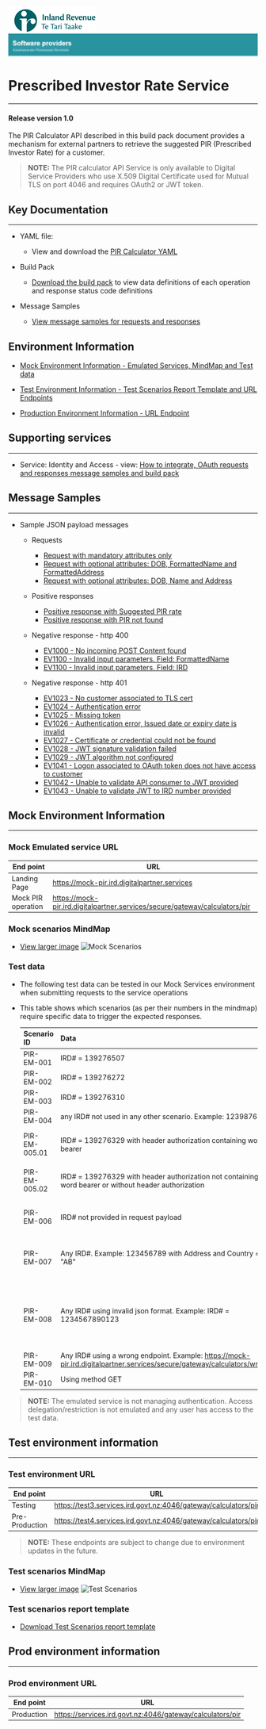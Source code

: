 ![IRD logo](../Images/IRlogo.gif)
![Software Dev](../Images/SoftwareDev.png)

# Prescribed Investor Rate Service 
---
#### Release version 1.0
The PIR Calculator API described in this build pack document provides a mechanism for external partners to retrieve the suggested PIR (Prescribed Investor Rate) for a customer.

>**NOTE:** The PIR calculator API Service is only available to Digital Service Providers who use X.509 Digital Certificate used for Mutual TLS on port 4046 and requires OAuth2 or JWT token.

## Key Documentation
---
- YAML file:
	- View and download the [PIR Calculator YAML](PIR%20Calculator%202020-04-08.yaml)

- Build Pack 
	- [Download the build pack](Build%20pack%20-%20Prescribed%20Investor%20Rate%20Service.pdf) to view data definitions of each operation and response status code definitions
	
- Message Samples
	* [View message samples for requests and responses](#-message-samples)

## Environment Information
- [Mock Environment Information - Emulated Services, MindMap and Test data](#-mock-environment-information)

- [Test Environment Information - Test Scenarios Report Template and URL Endpoints](#-test-environment-information)

- [Production Environment Information - URL Endpoint](#-prod-environment-information)

## Supporting services
---
- Service: Identity and Access - view: [How to integrate, OAuth requests and responses message samples and build pack](https://github.com/InlandRevenue/Gateway_Services-Access/tree/master/Identity%20and%20Access)

## Message Samples
---
* Sample JSON payload messages
	* Requests
	    * [Request with mandatory attributes only](sample%20messages/request_with_mandatory_attributes.json)
	    * [Request with optional attributes: DOB, FormattedName and FormattedAddress](sample%20messages/request_with_optional_attributes_1.json)
	    * [Request with optional attributes: DOB, Name and Address](sample%20messages/request_with_optional_attributes_2.json)
	    
	* Positive responses
	    * [Positive response with Suggested PIR rate](sample%20messages/response_with_SuggestedPirRate.json)
	    * [Positive response with PIR not found](sample%20messages/response_with_PirRateNotFound.json)
	  
	* Negative response - http 400
	    * [EV1000 - No incoming POST Content found](sample%20messages/response_EV1000_NoIncomingPost.json)
	    * [EV1100 - Invalid input parameters. Field: FormattedName](sample%20messages/response_EV1100_InvalidInputParametersFormattedName.json)
	    * [EV1100 - Invalid input parameters. Field: IRD](sample%20messages/response_EV1100_InvalidInputParametersIRD.json)

	* Negative response - http 401
	    * [EV1023 - No customer associated to TLS cert](sample%20messages/response_EV1023_NoCustomerAssoicatedToTLSCert.json)
	    * [EV1024 - Authentication error](sample%20messages/response_EV1024_AuthenticationError.json)
	    * [EV1025 - Missing token](sample%20messages/response_EV1025_MissingToken.json)
	    * [EV1026 - Authentication error, Issued date or expiry date is invalid](sample%20messages/response_EV1026_AuthenticationErrorInvalidDate.json)
	    * [EV1027 - Certificate or credential could not be found](sample%20messages/response_EV1027_CredentialNotFound.json)
	    * [EV1028 - JWT signature validation failed](sample%20messages/response_EV1028_JWTSignatureFailed.json)
	    * [EV1029 - JWT algorithm not configured](sample%20messages/response_EV1029_JWTAlgorithmNotConfigured.json)
	    * [EV1041 - Logon associated to OAuth token does not have access to customer](sample%20messages/response_EV1041_LogonOauthTokenDoesNotHaveAccess.json)
	    * [EV1042 - Unable to validate API consumer to JWT provided](sample%20messages/response_EV1042_UnableToValidateConsumerToJWT.json)
 	    * [EV1043 - Unable to validate JWT to IRD number provided](sample%20messages/response_EV1043_UnableToValidateJWTToMember.json)
   
## Mock Environment Information
---
### Mock Emulated service URL
| End point|  URL|
|--|--|
| Landing Page| https://mock-pir.ird.digitalpartner.services |
| Mock PIR operation | https://mock-pir.ird.digitalpartner.services/secure/gateway/calculators/pir |

### Mock scenarios MindMap

- [View larger image](images/PIR%20Calculator%20API%20Mock%20Service%20Mindmap.png)
![Mock Scenarios](images/PIR%20Calculator%20API%20Mock%20Service%20Mindmap.png)

### Test data

   - The following test data can be tested in our Mock Services environment when submitting requests to the service operations
   - This table shows which scenarios (as per their numbers in the mindmap) require specific data to trigger the expected responses.

      Scenario ID | Data | Http status | Response 
    	--- | --- | --- | ---
    	PIR-EM-001 | IRD# = 139276507 | 200 | Suggested PIR 28%
    	PIR-EM-002 | IRD# = 139276272 | 200 | Suggested PIR 17.5%
    	PIR-EM-003 | IRD# = 139276310 | 200 | Suggested PIR 10.5%
    	PIR-EM-004 | any IRD# not used in any other scenario. Example: 123987654 | 200 | PIR not found
    	PIR-EM-005.01 | IRD# = 139276329 with header authorization containing word bearer | 401 | EV1041 - Logon does not have access
    	PIR-EM-005.02 | IRD# = 139276329 with header authorization not containing word bearer or without header authorization | 401 | EV1043 - Unable to validate JWT token
    	PIR-EM-006 | IRD# not provided in request payload | 400 | EV1100 - Invalid Input parameters. Field IRD
    	PIR-EM-007 | Any IRD#. Example: 123456789 with Address and Country = "AB" | 400 | EV1100 - Invalid Input parameters. Field Country
    	PIR-EM-008 | Any IRD# using invalid json format. Example: IRD# = 1234567890123 | 400 | EV1100 - Invalid Input parameters... (end of error message can vary according to json format)
    	PIR-EM-009 | Any IRD# using a wrong endpoint. Example: https://mock-pir.ird.digitalpartner.services/secure/gateway/calculators/wrong | 404 | Not found
    	PIR-EM-010 | Using method GET | 405 | Method Not Allowed

>**NOTE:** The emulated service is not managing authentication. Access delegation/restriction is not emulated and any user has access to the test data.

## Test environment information
---
### Test environment URL
| End point|  URL|
|--|--|
| Testing | https://test3.services.ird.govt.nz:4046/gateway/calculators/pir |    
| Pre-Production | https://test4.services.ird.govt.nz:4046/gateway/calculators/pir | 

>**NOTE:** These endpoints are subject to change due to environment updates in the future. 
### Test scenarios MindMap

- [View larger image](images/PIR%20Calculator%20API%20Onboarding%20scenarios%20Mindmap.png)
![Test Scenarios](images/PIR%20Calculator%20API%20Onboarding%20scenarios%20Mindmap.png)

### Test scenarios report template

- [Download Test Scenarios report template](PIR%20Calculator%20Service%20-%20Test%20Report%20Template.docx)

## Prod environment information
---
### Prod environment URL
| End point|  URL|
|--|--|
| Production | https://services.ird.govt.nz:4046/gateway/calculators/pir |


